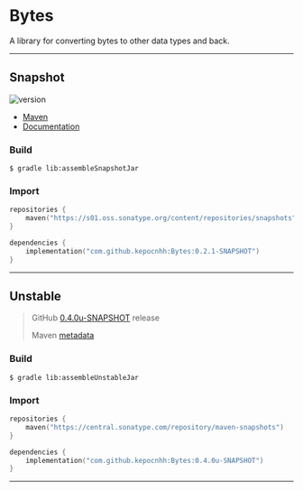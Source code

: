 # Bytes
A library for converting bytes to other data types and back.

---

## Snapshot

![version](https://img.shields.io/static/v1?label=version&message=0.2.1-SNAPSHOT&labelColor=212121&color=2962ff&style=flat)

- [Maven](https://s01.oss.sonatype.org/content/repositories/snapshots/com/github/kepocnhh/Bytes/0.2.1-SNAPSHOT)
- [Documentation](https://StanleyProjects.github.io/Bytes/doc/0.2.1-SNAPSHOT)

### Build
```
$ gradle lib:assembleSnapshotJar
```

### Import
```kotlin
repositories {
    maven("https://s01.oss.sonatype.org/content/repositories/snapshots")
}

dependencies {
    implementation("com.github.kepocnhh:Bytes:0.2.1-SNAPSHOT")
}
```

---

## Unstable

> GitHub [0.4.0u-SNAPSHOT](https://github.com/StanleyProjects/Bytes/releases/tag/0.4.0u-SNAPSHOT) release
>
> Maven [metadata](https://central.sonatype.com/repository/maven-snapshots/com/github/kepocnhh/Bytes/maven-metadata.xml)

### Build
```
$ gradle lib:assembleUnstableJar
```

### Import
```kotlin
repositories {
    maven("https://central.sonatype.com/repository/maven-snapshots")
}

dependencies {
    implementation("com.github.kepocnhh:Bytes:0.4.0u-SNAPSHOT")
}
```

---

